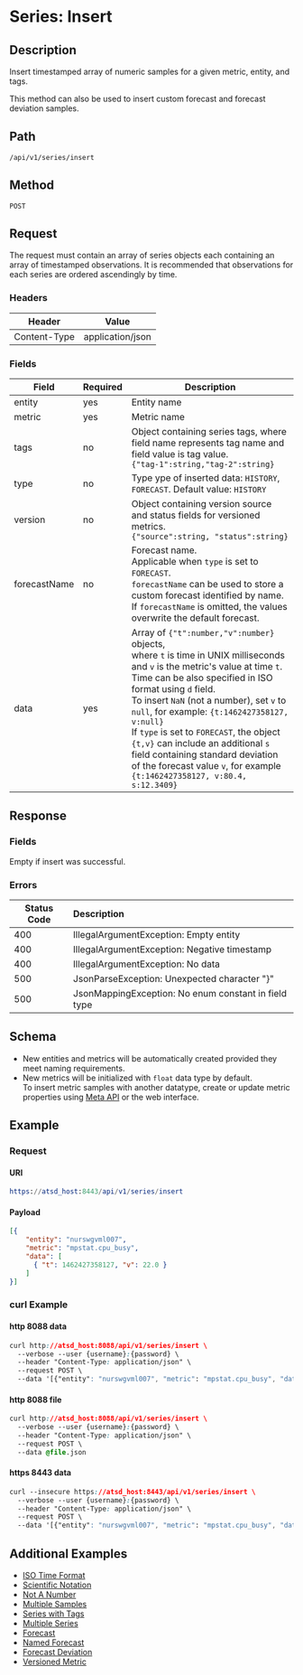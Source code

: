 # Series: Insert

## Description

Insert timestamped array of numeric samples for a given metric, entity, and tags. 

This method can also be used to insert custom forecast and forecast deviation samples.

## Path

```
/api/v1/series/insert
```

## Method

```
POST 
```

## Request

The request must contain an array of series objects each containing an array of timestamped observations. It is recommended that observations for each series are ordered ascendingly by time.

### Headers

|**Header**|**Value**|
|---|---|
| Content-Type | application/json |

### Fields

|**Field**|**Required**|**Description**|
|---|---|---|
| entity | yes | Entity name |
| metric | yes | Metric name |
| tags | no | Object containing series tags, where field name represents tag name and field value is tag value.<br>`{"tag-1":string,"tag-2":string}` |
| type | no | Type ype of inserted data: `HISTORY`, `FORECAST`. Default value: `HISTORY` |
| version |no| Object containing version source and status fields for versioned metrics.<br>`{"source":string, "status":string}` |
|forecastName| no | Forecast name. <br>Applicable when `type` is set to `FORECAST`. <br>`forecastName` can be used to store a custom forecast identified by name. <br>If `forecastName` is omitted, the values overwrite the default forecast.  |
| data | yes | Array of `{"t":number,"v":number}` objects, <br>where `t` is time in UNIX milliseconds and `v` is the metric's value at time `t`. <br>Time can be also specified in ISO format using `d` field. <br>To insert `NaN` (not a number), set `v` to `null`, for example: `{t:1462427358127, v:null}`<br>If `type` is set to `FORECAST`, the object `{t,v}` can include an additional `s` field containing standard deviation of the forecast value `v`, for example  `{t:1462427358127, v:80.4, s:12.3409}` |

## Response

### Fields

Empty if insert was successful.

### Errors

|  Status Code  |  Description  |
|---------------|:---------------|
| 400 |IllegalArgumentException: Empty entity|
| 400 |IllegalArgumentException: Negative timestamp|
| 400 | IllegalArgumentException: No data |
| 500 | JsonParseException: Unexpected character "}" | 
| 500 | JsonMappingException: No enum constant in field type|

## Schema

* New entities and metrics will be automatically created provided they meet naming requirements.
* New metrics will be initialized with `float` data type by default. <br>To insert metric samples with another datatype, create or update metric properties using [Meta API](/api/meta/metric/create-or-replace.md) or the web interface.

## Example

### Request

#### URI

```elm
https://atsd_host:8443/api/v1/series/insert
```

#### Payload

```json
[{
    "entity": "nurswgvml007",
    "metric": "mpstat.cpu_busy",
    "data": [
      { "t": 1462427358127, "v": 22.0 }
    ]
}]
```

### curl Example

#### http 8088 data

```css
curl http://atsd_host:8088/api/v1/series/insert \
  --verbose --user {username}:{password} \
  --header "Content-Type: application/json" \
  --request POST \
  --data '[{"entity": "nurswgvml007", "metric": "mpstat.cpu_busy", "data": [{ "t": 1462427358127, "v": 22.0 }]}]'
```

#### http 8088 file

```css
curl http://atsd_host:8088/api/v1/series/insert \
  --verbose --user {username}:{password} \
  --header "Content-Type: application/json" \
  --request POST \
  --data @file.json
```

#### https 8443 data

```css
curl --insecure https://atsd_host:8443/api/v1/series/insert \
  --verbose --user {username}:{password} \
  --header "Content-Type: application/json" \
  --request POST \
  --data '[{"entity": "nurswgvml007", "metric": "mpstat.cpu_busy", "data": [{ "t": 1462427358127, "v": 22.0 }]}]'
  ```

## Additional Examples
* [ISO Time Format](/api/data/series/examples/series-insert-iso-time-format.md)
* [Scientific Notation](https://github.com/axibase/atsd-docs/blob/master/api/data/series/examples/series-insert-scietific-notation.md)
* [Not A Number](https://github.com/axibase/atsd-docs/blob/master/api/data/series/examples/series-insert-nan.md)
* [Multiple Samples](https://github.com/axibase/atsd-docs/blob/master/api/data/series/examples/series-insert-multiple-samples.md)
* [Series with Tags](/api/data/series/examples/series-insert-with-tags.md)
* [Multiple Series](/api/data/series/examples/insert-multiple-series.md)
* [Forecast](/api/data/series/examples/insert-forecast.md)
* [Named Forecast](https://github.com/axibase/atsd-docs/blob/master/api/data/series/examples/insert-named-forecast.md)
* [Forecast Deviation](https://github.com/axibase/atsd-docs/blob/master/api/data/series/examples/series-insert-forecast-deviation.md)
* [Versioned Metric](/api/data/series/examples/versioned-metric.md)



